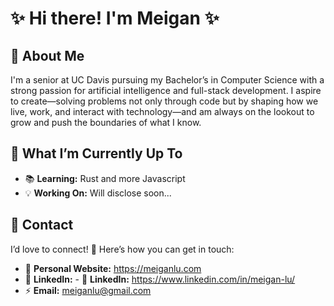 # ✨ Hi there! I'm Meigan ✨

## 🎀 About Me
I'm a senior at UC Davis pursuing my Bachelor’s in Computer Science with a strong passion for artificial intelligence and full-stack development. I aspire to create—solving problems not only through code but by shaping how we live, work, and interact with technology—and am always on the lookout to grow and push the boundaries of what I know.

## 🚀 What I’m Currently Up To

- 📚 **Learning:** Rust and more Javascript
- 💡 **Working On:** Will disclose soon...

## 💌 Contact

I’d love to connect! 💖 Here’s how you can get in touch:

- 🌱 **Personal Website:** <a href="https://meiganlu.com" target="_blank">https://meiganlu.com</a>
- 🧠 **LinkedIn:** - 🧠 **LinkedIn:** <a href="https://www.linkedin.com/in/meigan-lu/" target="_blank">https://www.linkedin.com/in/meigan-lu/</a>
- ⚡ **Email:** meiganlu@gmail.com